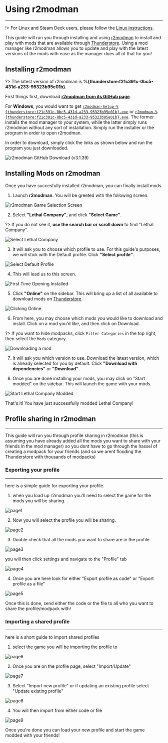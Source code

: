 # Using r2modman
---

!> For Linux and Steam Deck users, please follow the [Linux instructions](installing-r2modman-linux).

This guide will run you through installing and using [r2modman](https://github.com/ebkr/r2modmanPlus/releases/latest/) to install and play with mods that are available through [Thunderstore](https://thunderstore.io/c/lethal-company/). Using a mod manager like r2modman allows you to update and play with the latest versions of the mods with ease as the manager does all of that for you!

## Installing r2modman

?> The latest version of r2modman is **%{thunderstore:f21c391c-0bc5-431d-a233-95323b95e01b}**.

First things first, download [**r2modman from its GitHub page**](https://github.com/ebkr/r2modmanPlus/releases/latest/).

For **Windows**, you would want to get [`r2modman-Setup-%{thunderstore:f21c391c-0bc5-431d-a233-95323b95e01b}.exe`](https://github.com/ebkr/r2modmanPlus/releases/download/v%{thunderstore:f21c391c-0bc5-431d-a233-95323b95e01b:raw}/r2modman-Setup-%{thunderstore:f21c391c-0bc5-431d-a233-95323b95e01b:raw}.exe) or [`r2modman-%{thunderstore:f21c391c-0bc5-431d-a233-95323b95e01b}.exe`](https://github.com/ebkr/r2modmanPlus/releases/download/v%{thunderstore:f21c391c-0bc5-431d-a233-95323b95e01b:raw}/r2modman-%{thunderstore:f21c391c-0bc5-431d-a233-95323b95e01b:raw}.exe). The former installs the mod manager to your system, while the latter simply runs r2modman without any sort of installation. Simply run the installer or the program in order to open r2modman.

In order to download, simply click the links as shown below and run the program you just downloaded.

![r2modman GitHub Download (v3.1.39)](../docs/files/r2modman-install/r2modmandownload.png)

## Installing Mods on r2modman

Once you have succesfully installed r2modman, you can finally install mods.

1. Launch **r2modman**. You will be greeted with the following screen.

![r2modman Game Selection Screen](../docs/files/r2modman-install/gameselection.png)

2. Select **"Lethal Company"**, and click **"Select Game"**.

?> If you do not see it, **use the search bar or scroll down** to find "Lethal Company".

![Select Lethal Company](../docs/files/r2modman-install/selectlc.png)

3. It will ask you to choose which profile to use. For this guide's purposes, we will stick with the Default profile. Click **"Select profile"**.

![Select Default Profile](../docs/files/r2modman-install/profileselect.png)

4. This will lead us to this screen.

![First Time Opening Installed](../docs/files/r2modman-install/firsttimeinstall.png)

5. Click **"Online"** on the sidebar. This will bring up a list of all available to download mods on [Thunderstore](https://thunderstore.io/c/lethal-company/).

![Clicking Online](../docs/files/r2modman-install/selectonline.png)

6. From here, you may choose which mods you would like to download and install. Click on a mod you'd like, and then click on Download.

?> If you want to hide modpacks, click `Filter Categories` in the top right, then select the `Mods` category.

![Downloading a mod](../docs/files/r2modman-install/download.png)

7. It will ask you which version to use. Download the latest version, which is already selected for you by default. Click **"Download with dependencies"** or **"Download"**.

8. Once you are done installing your mods, you may click on "Start modded" on the sidebar. This will launch the game with your mods.

![Start Lethal Company Modded](../docs/files/r2modman-install/startmodded.png)

That's it! You have just successfully modded Lethal Company!

## Profile sharing in r2modman
---

This guide will run you through profile sharing in r2modman (this is assuming you have already added all the mods you want to share with your friends in the mod manager) so you dont have to go through the hassel of creating a modpack for your friends (and so we arent flooding the Thunderstore with thousands of modpacks)

### Exporting your profile
---
here is a simple guide for exporting your profile.

1. when you load up r2modman you'll need to select the game for the mods you will be sharing.

![page1](../docs/files/r2modman-profile-share/page1.png)

2. Now you will select the profile you will be sharing.

![page2](../docs/files/r2modman-profile-share/page2.png)

3. Double check that all the mods you want to share are in the profile.

![page3](../docs/files/r2modman-profile-share/page3.png)

you will then click settings and navigate to the "Profile" tab

![page4](../docs/files/r2modman-profile-share/page4.png)

4. Once you are here look for either "Export profile as code" or "Export profile as a file" 

![page5](../docs/files/r2modman-profile-share/page5.png)

Once this is done, send either the code or the file to all who you want to share the profile/modpack with!

### Importing a shared profile
---
here is a short guide to import shared profiles

1. select the game you will be importing the profile to

![page6](../docs/files/r2modman-profile-share/page6.png)

2. Once you are on the profile page, select "Import/Update"

![page7](../docs/files/r2modman-profile-share/page7.png)

3. Select "Import new profile" or if updating an existing profile select "Update existing profile"

![page8](../docs/files/r2modman-profile-share/page8.png)

4. You will then import from either code or file

![page9](../docs/files/r2modman-profile-share/page9.png)

Once you're done you can load your new profile and start the game modded with your friends!

